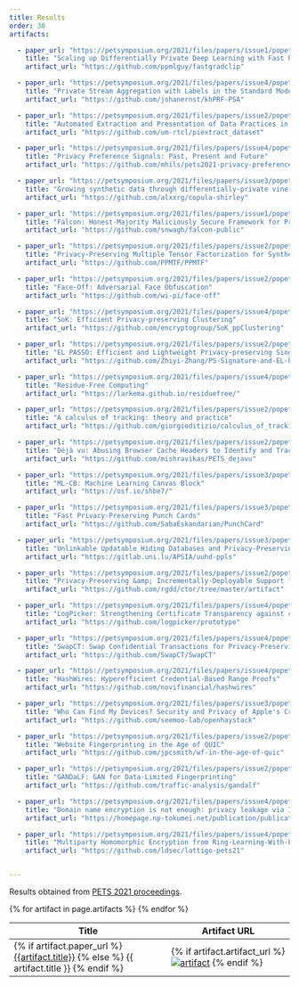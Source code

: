 ```yaml
---
title: Results
order: 30
artifacts:

  - paper_url: "https://petsymposium.org/2021/files/papers/issue1/popets-2021-0008.pdf"
    title: "Scaling up Differentially Private Deep Learning with Fast Per-Example Gradient Clipping"
    artifact_url: "https://github.com/ppmlguy/fastgradclip"

  - paper_url: "https://petsymposium.org/2021/files/papers/issue4/popets-2021-0063.pdf"
    title: "Private Stream Aggregation with Labels in the Standard Model"
    artifact_url: "https://github.com/johanernst/khPRF-PSA"

  - paper_url: "https://petsymposium.org/2021/files/papers/issue2/popets-2021-0019.pdf"
    title: "Automated Extraction and Presentation of Data Practices in Privacy Policies"
    artifact_url: "https://github.com/um-rtcl/piextract_dataset"

  - paper_url: "https://petsymposium.org/2021/files/papers/issue4/popets-2021-0069.pdf"
    title: "Privacy Preference Signals: Past, Present and Future"
    artifact_url: "https://github.com/mhils/pets2021-privacy-preference-signals/"

  - paper_url: "https://petsymposium.org/2021/files/papers/issue3/popets-2021-0040.pdf"
    title: "Growing synthetic data through differentially-private vine copulas"
    artifact_url: "https://github.com/alxxrg/copula-shirley"

  - paper_url: "https://petsymposium.org/2021/files/papers/issue1/popets-2021-0011.pdf"
    title: "Falcon: Honest-Majority Maliciously Secure Framework for Private Deep Learning"
    artifact_url: "https://github.com/snwagh/falcon-public"

  - paper_url: "https://petsymposium.org/2021/files/papers/issue2/popets-2021-0015.pdf"
    title: "Privacy-Preserving Multiple Tensor Factorization for Synthesizing Large-Scale Location Traces with Cluster-Specific Features"
    artifact_url: "https://github.com/PPMTF/PPMTF"

  - paper_url: "https://petsymposium.org/2021/files/papers/issue2/popets-2021-0032.pdf"
    title: "Face-Off: Adversarial Face Obfuscation"
    artifact_url: "https://github.com/wi-pi/face-off"

  - paper_url: "https://petsymposium.org/2021/files/papers/issue4/popets-2021-0068.pdf"
    title: "SoK: Efficient Privacy-preserving Clustering"
    artifact_url: "https://github.com/encryptogroup/SoK_ppClustering"

  - paper_url: "https://petsymposium.org/2021/files/papers/issue2/popets-2021-0018.pdf"
    title: "EL PASSO: Efficient and Lightweight Privacy-preserving Single Sign On"
    artifact_url: "https://github.com/Zhiyi-Zhang/PS-Signature-and-EL-PASSO"

  - paper_url: "https://petsymposium.org/2021/files/papers/issue4/popets-2021-0076.pdf"
    title: "Residue-Free Computing"
    artifact_url: "https://larkema.github.io/residuefree/"

  - paper_url: "https://petsymposium.org/2021/files/papers/issue2/popets-2021-0027.pdf"
    title: "A calculus of tracking: theory and practice"
    artifact_url: "https://github.com/giorgioditizio/calculus_of_tracking"

  - paper_url: "https://petsymposium.org/2021/files/papers/issue2/popets-2021-0033.pdf"
    title: "Déjà vu: Abusing Browser Cache Headers to Identify and Track Online Users"
    artifact_url: "https://github.com/mishravikas/PETS_dejavu"

  - paper_url: "https://petsymposium.org/2021/files/papers/issue3/popets-2021-0056.pdf"
    title: "ML-CB: Machine Learning Canvas Block"
    artifact_url: "https://osf.io/shbe7/"

  - paper_url: "https://petsymposium.org/2021/files/papers/issue3/popets-2021-0048.pdf"
    title: "Fast Privacy-Preserving Punch Cards"
    artifact_url: "https://github.com/SabaEskandarian/PunchCard"

  - paper_url: "https://petsymposium.org/2021/files/papers/issue3/popets-2021-0039.pdf"
    title: "Unlinkable Updatable Hiding Databases and Privacy-Preserving Loyalty Programs"
    artifact_url: "https://gitlab.uni.lu/APSIA/uuhd-ppls"

  - paper_url: "https://petsymposium.org/2021/files/papers/issue2/popets-2021-0024.pdf"
    title: "Privacy-Preserving &amp; Incrementally-Deployable Support for Certificate Transparency in Tor"
    artifact_url: "https://github.com/rgdd/ctor/tree/master/artifact"

  - paper_url: "https://petsymposium.org/2021/files/papers/issue4/popets-2021-0066.pdf"
    title: "LogPicker: Strengthening Certificate Transparency against covert adversaries"
    artifact_url: "https://github.com/logpicker/prototype"

  - paper_url: "https://petsymposium.org/2021/files/papers/issue4/popets-2021-0070.pdf"
    title: "SwapCT: Swap Confidential Transactions for Privacy-Preserving Multi-Token Exchanges"
    artifact_url: "https://github.com/SwapCT/SwapCT"

  - paper_url: "https://petsymposium.org/2021/files/papers/issue4/popets-2021-0061.pdf"
    title: "HashWires: Hyperefficient Credential-Based Range Proofs"
    artifact_url: "https://github.com/novifinancial/hashwires"

  - paper_url: "https://petsymposium.org/2021/files/papers/issue3/popets-2021-0045.pdf"
    title: "Who Can Find My Devices? Security and Privacy of Apple's Crowd-Sourced Bluetooth Location Tracking System"
    artifact_url: "https://github.com/seemoo-lab/openhaystack"

  - paper_url: "https://petsymposium.org/2021/files/papers/issue2/popets-2021-0017.pdf"
    title: "Website Fingerprinting in the Age of QUIC"
    artifact_url: "https://github.com/jpcsmith/wf-in-the-age-of-quic"

  - paper_url: "https://petsymposium.org/2021/files/papers/issue2/popets-2021-0029.pdf"
    title: "GANDaLF: GAN for Data-Limited Fingerprinting"
    artifact_url: "https://github.com/traffic-analysis/gandalf"

  - paper_url: "https://petsymposium.org/2021/files/papers/issue4/popets-2021-0078.pdf"
    title: "Domain name encryption is not enough: privacy leakage via IP-based website fingerprinting"
    artifact_url: "https://homepage.np-tokumei.net/publication/publication_2021_popets"

  - paper_url: "https://petsymposium.org/2021/files/papers/issue4/popets-2021-0071.pdf"
    title: "Multiparty Homomorphic Encryption from Ring-Learning-With-Errors"
    artifact_url: "https://github.com/ldsec/lattigo-pets21"


---
```


Results obtained from <a href="https://petsymposium.org/popets/2021/">PETS 2021 proceedings</a>.

<table>
  <thead>
    <tr>
      <th>Title</th>
      <th>Artifact URL</th>
    </tr>
  </thead>
  <tbody>
  {% for artifact in page.artifacts %}
    <tr>
      <td>
        {% if artifact.paper_url %}
          <a href="{{artifact.paper_url}}">{{artifact.title}}</a>
        {% else %}
          {{ artifact.title }}
        {% endif %}
      </td>
      <td>
        {% if artifact.artifact_url %}
          <a href="{{artifact.artifact_url}}"><img src ="{{ site.baseurl }}/images/pets-badge-artifact-2020.png" alt="artifact"></a>
        {% endif %}
      </td>
    </tr>
  {% endfor %}
  </tbody>
</table>
